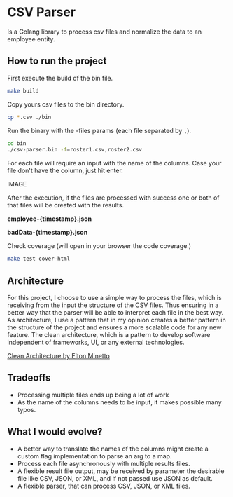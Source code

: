 # CSV Parser

 Is a Golang library to process csv files and normalize the data to an employee entity. 

## How to run the project

First execute the build of the bin file.
```bash
make build
```

Copy yours csv files to the bin directory.
```bash
cp *.csv ./bin
```

Run the binary with the -files params (each file separated by `,`).
```bash
cd bin
./csv-parser.bin -f=roster1.csv,roster2.csv
```

For each file will require an input with the name of the columns.
Case your file don't have the column, just hit enter.

IMAGE

After the execution, if the files are processed with success one or both of that files will be created with the results.

**employee-{timestamp}.json**

**badData-{timestamp}.json**

Check coverage (will open in your browser the code coverage.)
```bash
make test cover-html
```

## Architecture

For this project, I choose to use a simple way to process the files, which is receiving from the input the structure of the CSV files. 
Thus ensuring in a better way that the parser will be able to interpret each file in the best way. 
As architecture, I use a pattern that in my opinion creates a better pattern in the structure of the project and ensures a more scalable code for any new feature. 
The clean architecture, which is a pattern to develop software independent of frameworks, UI, or any external technologies.


[Clean Architecture by Elton Minetto](https://eltonminetto.dev/en/post/2018-03-05-clean-architecture-using-go/)

## Tradeoffs

- Processing multiple files ends up being a lot of work
- As the name of the columns needs to be input, it makes possible many typos.

## What I would evolve?

- A better way to translate the names of the columns might create a custom flag implementation to parse an arg to a map.
- Process each file asynchronously with multiple results files.
- A flexible result file output, may be received by parameter the desirable file like CSV, JSON, or XML, and if not passed use JSON as default.
- A flexible parser, that can process CSV, JSON, or XML files.
